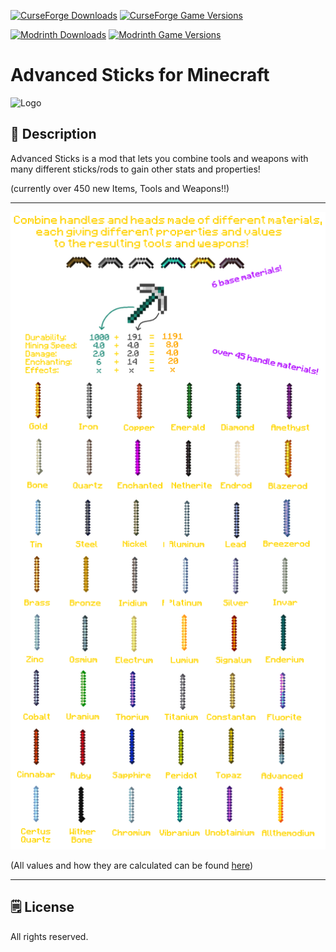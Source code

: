 [![CurseForge Downloads](https://cf.way2muchnoise.eu/247091.svg?badge_style=for_the_badge)][cf_mod] [![CurseForge Game Versions](https://cf.way2muchnoise.eu/versions/247091.svg?badge_style=for_the_badge)][cf_mod]

[![Modrinth Downloads](https://img.shields.io/modrinth/dt/e4rqAMfN?label=Modrinth&logo=modrinth&style=for-the-badge)][mr_mod] [![Modrinth Game Versions](https://img.shields.io/modrinth/game-versions/e4rqAMfN?label=Available%20for&logo=modrinth&style=for-the-badge)][mr_mod]
# Advanced Sticks for Minecraft

![Logo](https://i.imgur.com/6uT3nwA.png)

## 📖 Description

Advanced Sticks is a mod that lets you combine tools and weapons with many different sticks/rods to gain other stats and properties!

(currently over 450 new Items, Tools and Weapons!!)

-----

![review picture](https://github.com/XxRexRaptorxX/AdvancedSticks/blob/master/src/main/resources/review.png?raw=true)

(All values and how they are calculated can be found [here](https://github.com/XxRexRaptorxX/AdvancedSticks/blob/master/src/main/java/xxrexraptorxx/advancedsticks/utils/ToolMaterials.java))

-----

## 🗒️ License

All rights reserved.

[cf_mod]: https://www.curseforge.com/minecraft/mc-mods/advanced-sticks

[mr_mod]: https://modrinth.com/mod/advanced-sticks
